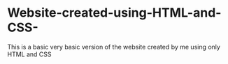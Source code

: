 # Website-created-using-HTML-and-CSS-
This is a basic very basic version of the website created by me using only HTML and CSS
